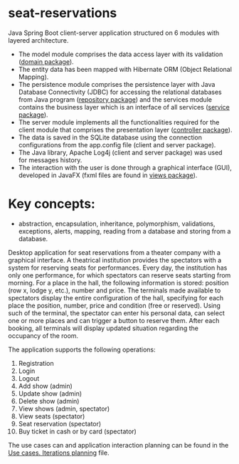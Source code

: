 # seat-reservations
Java Spring Boot client-server application structured on 6 modules with layered architecture. 
- The model module comprises the data access layer with its validation ([domain package](https://github.com/Iri25/sse-orm-project-Iri25/tree/main/TheaterCompany/model/src/main/java/domain)).
- The entity data has been mapped with Hibernate ORM (Object Relational Mapping).
- The persistence module comprises the persistence layer with Java Database Connectivity (JDBC) for accessing the relational databases from Java program ([repository package](https://github.com/Iri25/sse-orm-project-Iri25/tree/main/TheaterCompany/persistence/src/main/java/repository)) and the services module contains the business layer which is an interface of all services ([service package](https://github.com/Iri25/sse-orm-project-Iri25/tree/main/TheaterCompany/services/src/main/java/service)).
- The server module implements all the functionalities required for the client module that comprises the presentation layer ([controller package](https://github.com/Iri25/sse-orm-project-Iri25/tree/main/TheaterCompany/client/src/main/java/client/controller)).
- The data is saved in the SQLite database using the connection configurations from the app.config file (client and server package).
- The Java library, Apache Log4j (client and server package) was used for messages history.
- The interaction with the user is done through a graphical interface (GUI), developed in JavaFX (fxml files are found in [views package](https://github.com/Iri25/sse-orm-project-Iri25/tree/main/TheaterCompany/client/src/main/resources/views)).

# Key concepts:
* abstraction, encapsulation, inheritance, polymorphism, validations, exceptions, alerts, mapping, reading from a database and storing from a database.

Desktop application for seat reservations from a theater company with a graphical interface. 
A theatrical institution provides the spectators with a system for reserving seats for performances. 
Every day, the institution has only one performance, for which spectators can reserve seats starting from morning. 
For a place in the hall, the following information is stored: position (row x, lodge y, etc.), number and price. 
The terminals made available to spectators display the entire configuration of the hall, specifying for each place the position, number, price and condition (free or reserved). Using such of the terminal, the spectator can enter his personal data, can select one or more places and can trigger a button to reserve them. After each booking, all terminals will display updated situation regarding the occupancy of the room.

The application supports the following operations:
1. Registration
2. Login
3. Logout
4. Add show (admin)
5. Update show (admin)
6. Delete show (admin)
7. View shows (admin, spectator)
9. View seats (spectator)
10. Seat reservation (spectator)
11. Buy ticket in cash or by card (spectator)

The use cases can and application interaction planning can be found in the [Use cases. Iterations planning](https://github.com/Iri25/seat-reservations/blob/main/Use%20cases.%20Iterations%20planning.pdf) file.

